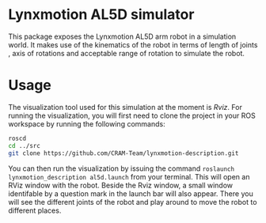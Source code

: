 # Lynxmotion AL5D simulator
This package exposes the Lynxmotion AL5D arm robot in a simulation world. It makes use of the kinematics of the robot in terms of length of joints
, axis of rotations and acceptable range of rotation to simulate the robot.

# Usage
The visualization tool used for this simulation at the moment is *Rviz*. For running the visualization, you will first need to clone the project
in your ROS workspace by running the following commands:
``` bash
roscd
cd ../src
git clone https://github.com/CRAM-Team/lynxmotion-description.git 
```
You can then run the visualization by issuing the command `roslaunch lynxmotion_description al5d.launch` from your terminal. This will
open an RViz window with the robot. Beside the Rviz window, a small window identifable by a question mark in the launch bar will also appear.
There you will see the different joints of the robot and play around to move the robot to different places.
